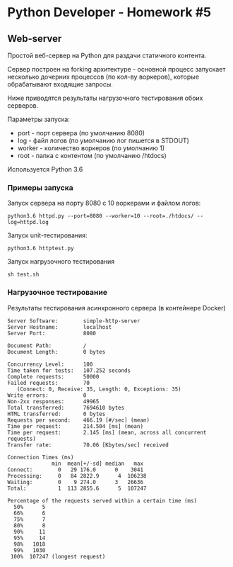 # Python Developer - Homework #5

## Web-server

Простой веб-сервер на Python для раздачи статичного контента.

Сервер построен на forking архитектуре - основной процесс запускает несколько дочерних процессов (по кол-ву воркеров),
которые обрабатывают входящие запросы.

Ниже приводятся результаты нагрузочного тестирования обоих серверов.

Параметры запуска:
* port - порт сервера (по умолчанию 8080)
* log - файл логов (по умолчанию лог пишется в STDOUT)
* worker - количество воркеров (по умолчанию 1)
* root - папка с контентом (по умолчанию /htdocs)

Используется Python 3.6

### Примеры запуска

Запуск сервера на порту 8080 с 10 воркерами и файлом логов:

    python3.6 httpd.py --port=8080 --worker=10 --root=./htdocs/ --log=httpd.log

Запуск unit-тестирования:

    python3.6 httptest.py

Запуск нагрузочного тестирования

    sh test.sh

### Нагрузочное тестирование

Результаты тестирования асинхронного сервера (в контейнере Docker)

    Server Software:        simple-http-server
    Server Hostname:        localhost
    Server Port:            8080

    Document Path:          /
    Document Length:        0 bytes

    Concurrency Level:      100
    Time taken for tests:   107.252 seconds
    Complete requests:      50000
    Failed requests:        70
       (Connect: 0, Receive: 35, Length: 0, Exceptions: 35)
    Write errors:           0
    Non-2xx responses:      49965
    Total transferred:      7694610 bytes
    HTML transferred:       0 bytes
    Requests per second:    466.19 [#/sec] (mean)
    Time per request:       214.504 [ms] (mean)
    Time per request:       2.145 [ms] (mean, across all concurrent requests)
    Transfer rate:          70.06 [Kbytes/sec] received

    Connection Times (ms)
                  min  mean[+/-sd] median   max
    Connect:        0   29 176.0      0    3041
    Processing:     0   84 2822.9      4  106238
    Waiting:        0    9 274.0      3   26636
    Total:          1  113 2855.6      5  107247

    Percentage of the requests served within a certain time (ms)
      50%      5
      66%      6
      75%      7
      80%      8
      90%     11
      95%     14
      98%   1018
      99%   1030
     100%  107247 (longest request)



